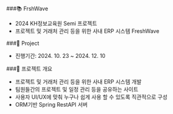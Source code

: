 ###📚 FrshWave

- 2024 KH정보교육원 Semi 프로젝트
- 프로젝트 및 거래처 관리 등을 위한 사내 ERP 시스템 FreshWave

###📌 Project

- 진행기간: 2024. 10. 23 ~ 2024. 12. 10

###🚀 프로젝트 개요

- 프로젝트 및 거래처 관리 등을 위한 사내 ERP 시스템 개발
- 팀원들간의 프로젝트 및 일정 관리 등을 공유하는 사이트
- 사용자 UI/UX에 맞춰 누구나 쉽게 사용 할 수 있도록 직관적으로 구성
- ORM기반 Spring RestAPI 서버
